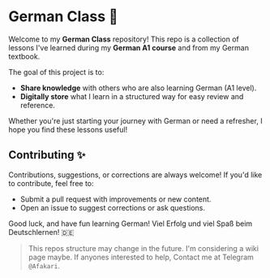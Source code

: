 
# German Class 📘

Welcome to my **German Class** repository! This repo is a collection of lessons I've learned during my **German A1 course** and from my German textbook.

The goal of this project is to:
- **Share knowledge** with others who are also learning German (A1 level).
- **Digitally store** what I learn in a structured way for easy review and reference.

Whether you're just starting your journey with German or need a refresher, I hope you find these lessons useful!

## Contributing ✨
Contributions, suggestions, or corrections are always welcome! If you'd like to contribute, feel free to:
- Submit a pull request with improvements or new content.
- Open an issue to suggest corrections or ask questions.

Good luck, and have fun learning German! Viel Erfolg und viel Spaß beim Deutschlernen! 🇩🇪

> This repos structure may change in the future. I'm considering a wiki page maybe.
> If anyones interested to help, Contact me at Telegram `@Afakari`.
